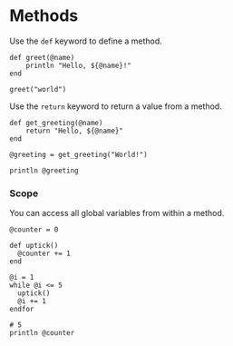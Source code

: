 # Methods

Use the `def` keyword to define a method.

```
def greet(@name)
    println "Hello, ${@name}!"
end

greet("world")
```

Use the `return` keyword to return a value from a method.

```
def get_greeting(@name)
    return "Hello, ${@name}"
end

@greeting = get_greeting("World!")

println @greeting
```

### Scope

You can access all global variables from within a method.

```kiwi
@counter = 0

def uptick()
  @counter += 1
end

@i = 1
while @i <= 5
  uptick()
  @i += 1
endfor

# 5
println @counter
```